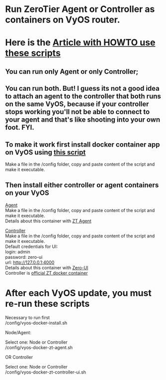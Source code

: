 # Run ZeroTier Agent or Controller as containers on VyOS router.<br />
# Here is the [Article with HOWTO use these scripts](https://medium.com/@qdrddr/run-zerotier-on-vyos-router-de5aaf1da02b)
## You can run only Agent or only Controller;<br />
## You can run both. But! I guess its not a good idea to attach an agent to the controller that both runs on the same VyOS, because if your controller stops working you'll not be able to connect to your agent and that's like shooting into your own foot. FYI.<br />

## To make it work first install docker container app on VyOS using [this script](https://github.com/qdrddr/VyOS/blob/main/ZT/1.3.1/vyos-docker-install.script)<br />
Make a file in the /config folder, copy and paste content of the script and make it executable.<br />

## Then install either controller or agent containers on your VyOS<br />

[Agent](https://github.com/qdrddr/VyOS/blob/main/ZT/1.3.1/zt-agent.script)<br />
Make a file in the /config folder, copy and paste content of the script and make it executable.<br />
Details about this container with [ZT Agent](https://github.com/zyclonite/zerotier-docker)<br />

[Controller](https://github.com/qdrddr/VyOS/blob/main/ZT/1.3.1/zt-controller.script)<br />
Make a file in the /config folder, copy and paste content of the script and make it executable.<br />
Default credentials for UI:<br />
login: admin<br />
password: zero-ui<br />
url: http://127.0.0.1:4000<br />
Details about this container with [Zero-UI](https://github.com/dec0dOS/zero-ui)<br />
Controller is [official ZT docker container](https://hub.docker.com/r/zerotier/zerotier)<br />

# After each VyOS update, you must re-run these scripts<br />

Necessary to run first<br />
/config/vyos-docker-install.sh<br />

Node/Agent:<br />

Select one: Node or Controller<br />
/config/vyos-docker-zt-agent.sh<br />

OR Controller<br />

Select one: Node or Controller<br />
/config/vyos-docker-zt-controller-ui.sh<br />
